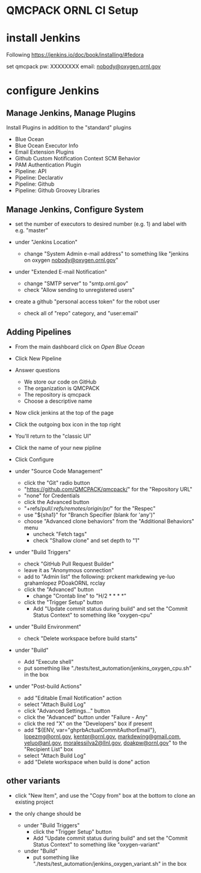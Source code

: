 # QMCPACK ORNL CI Setup

# install Jenkins
Following https://jenkins.io/doc/book/installing/#fedora

set qmcpack pw: XXXXXXXX
email: nobody@oxygen.ornl.gov

# configure Jenkins

## Manage Jenkins, Manage Plugins
Install Plugins in addition to the "standard" plugins

- Blue Ocean
- Blue Ocean Executor Info
- Email Extension Plugins
- Github Custom Notification Context SCM Behavior
- PAM Authentication Plugin
- Pipeline: API
- Pipeline: Declarativ
- Pipeline: Github
- Pipeline: Github Groovey Libraries

## Manage Jenkins, Configure System

- set the number of executors to desired number (e.g. 1) and label with e.g.
  "master"
- under "Jenkins Location"
    - change "System Admin e-mail address" to something like "jenkins on oxygen
      <nobody@oxygen.ornl.gov>"

- under "Extended E-mail Notification"
    - change "SMTP server" to "smtp.ornl.gov"
    - check "Allow sending to unregistered users"

- create a github "personal access token" for the robot user
    - check all of "repo" category, and "user:email"

## Adding Pipelines

- From the main dashboard click on *Open Blue Ocean*
- Click New Pipeline
- Answer questions
  - We store our code on GitHub
  - The organization is QMCPACK
  - The repository is qmcpack
  - Choose a descriptive name
- Now click jenkins at the top of the page
- Click the outgoing box icon in the top right
- You'll return to the "classic UI"
- Click the name of your new pipline
- Click Configure


- under "Source Code Management"
    - click the "Git" radio button
    - "https://github.com/QMCPACK/qmcpack/" for the "Repository URL"
    - "none" for Credentials
    - click the Advanced button
    - "+refs/pull/*:refs/remotes/origin/pr/*" for the "Respec"
    - use "${sha1}" for "Branch Specifier (blank for 'any')"
    - choose "Advanced clone behaviors" from the "Additional Behaviors" menu
        - uncheck "Fetch tags"
        - check "Shallow clone" and set depth to "1"

- under "Build Triggers"
    - check "GitHub Pull Request Builder"
    - leave it as "Anonymous connection"
    - add to "Admin list" the following:
        prckent
        markdewing
        ye-luo
        grahamlopez
        PDoakORNL
        rcclay
    - click the "Advanced" button
        - change "Crontab line" to "H/2 * * * *"
    - click the "Trigger Setup" button
        - Add "Update commit status during build" and set the "Commit Status
          Context" to something like "oxygen-cpu"

- under "Build Environment"
    - check "Delete workspace before build starts"

- under "Build"
    - Add "Execute shell"
    - put something like "./tests/test_automation/jenkins_oxygen_cpu.sh" in the box

- under "Post-build Actions"
    - add "Editable Email Notification" action
    - select "Attach Build Log"
    - click "Advanced Settings..." button
    - click the "Advanced" button under "Failure - Any"
    - click the red "X" on the "Developers" box if present
    - add "${ENV, var="ghprbActualCommitAuthorEmail"}, lopezmg@ornl.gov, kentpr@ornl.gov, markdewing@gmail.com, yeluo@anl.gov, moralessilva2@llnl.gov, doakpw@ornl.gov"
      to the "Recipient List" box
    - select "Attach Build Log"
    - add "Delete workspace when build is done" action

## other variants

- click "New Item", and use the "Copy from" box at the bottom to clone an
  existing project

- the only change should be
    - under "Build Triggers"
        - click the "Trigger Setup" button
        - Add "Update commit status during build" and set the "Commit Status
          Context" to something like "oxygen-variant"
    - under "Build"
        - put something like "./tests/test_automation/jenkins_oxygen_variant.sh" in the box
